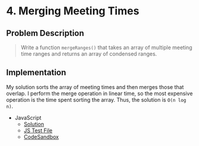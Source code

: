 # 4. Merging Meeting Times

## Problem Description

> Write a function `mergeRanges()` that takes an array of multiple meeting time ranges and returns an array of condensed ranges.

## Implementation

My solution sorts the array of meeting times and then merges those that overlap. I perform the merge operation in linear time, so the most expensive operation is the time spent sorting the array. Thus, the solution is `O(n log n)`.

- JavaScript
  - [Solution](./solution.js)
  - [JS Test File](./checkSolution.test.js)
  - [CodeSandbox](https://codesandbox.io/s/n7w5rnl814?autoresize=1&fontsize=14&module=%2Fsolution.js&previewwindow=tests)
